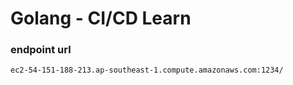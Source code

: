 # Golang - CI/CD Learn

### endpoint url

```ec2-54-151-188-213.ap-southeast-1.compute.amazonaws.com:1234/```
